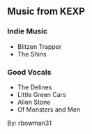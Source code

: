 ## Music from KEXP

### Indie Music

* Blitzen Trapper
* The Shins

### Good Vocals

* The Delines
* Little Green Cars
* Allen Stone
* Of Monsters and Men

By: rbowman31
